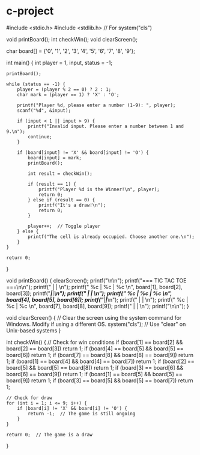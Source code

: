 # c-project
#include <stdio.h>
#include <stdlib.h>  // For system("cls")

void printBoard();
int checkWin();
void clearScreen();

char board[] = {'0', '1', '2', '3', '4', '5', '6', '7', '8', '9'};

int main() {
    int player = 1, input, status = -1;

    printBoard();

    while (status == -1) {
        player = (player % 2 == 0) ? 2 : 1;
        char mark = (player == 1) ? 'X' : 'O';

        printf("Player %d, please enter a number (1-9): ", player);
        scanf("%d", &input);

        if (input < 1 || input > 9) {
            printf("Invalid input. Please enter a number between 1 and 9.\n");
            continue;
        }

        if (board[input] != 'X' && board[input] != 'O') {
            board[input] = mark;
            printBoard();

            int result = checkWin();

            if (result == 1) {
                printf("Player %d is the Winner!\n", player);
                return 0;
            } else if (result == 0) {
                printf("It's a draw!\n");
                return 0;
            }

            player++;  // Toggle player
        } else {
            printf("The cell is already occupied. Choose another one.\n");
        }
    }

    return 0;
}

void printBoard() {
    clearScreen();
    printf("\n\n");
    printf("=== TIC TAC TOE ===\n\n");
    printf("     |     |     \n");
    printf("  %c  |  %c  |  %c  \n", board[1], board[2], board[3]);
    printf("_____|_____|_____\n");
    printf("     |     |     \n");
    printf("  %c  |  %c  |  %c  \n", board[4], board[5], board[6]);
    printf("_____|_____|_____\n");
    printf("     |     |     \n");
    printf("  %c  |  %c  |  %c  \n", board[7], board[8], board[9]);
    printf("     |     |     \n");
    printf("\n\n");
}

void clearScreen() {
    // Clear the screen using the system command for Windows. Modify if using a different OS.
    system("cls");  // Use "clear" on Unix-based systems
}

int checkWin() {
    // Check for win conditions
    if (board[1] == board[2] && board[2] == board[3]) return 1;
    if (board[4] == board[5] && board[5] == board[6]) return 1;
    if (board[7] == board[8] && board[8] == board[9]) return 1;
    if (board[1] == board[4] && board[4] == board[7]) return 1;
    if (board[2] == board[5] && board[5] == board[8]) return 1;
    if (board[3] == board[6] && board[6] == board[9]) return 1;
    if (board[1] == board[5] && board[5] == board[9]) return 1;
    if (board[3] == board[5] && board[5] == board[7]) return 1;

    // Check for draw
    for (int i = 1; i <= 9; i++) {
        if (board[i] != 'X' && board[i] != 'O') {
            return -1;  // The game is still ongoing
        }
    }

    return 0;  // The game is a draw
}
